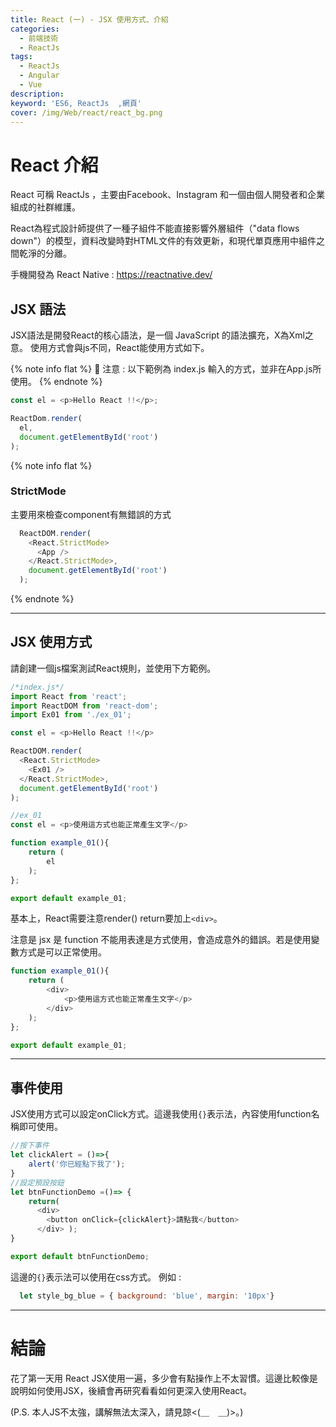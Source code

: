 ```yaml
---
title: React (一) - JSX 使用方式、介紹
categories: 
  - 前端技術
  - ReactJs
tags: 
  - ReactJs
  - Angular
  - Vue
description:
keyword: 'ES6, ReactJs  ,網頁'
cover: /img/Web/react/react_bg.png
---
```

# React 介紹
React 可稱 ReactJs ，主要由Facebook、Instagram 和一個由個人開發者和企業組成的社群維護。

React為程式設計師提供了一種子組件不能直接影響外層組件（"data flows down"）的模型，資料改變時對HTML文件的有效更新，和現代單頁應用中組件之間乾淨的分離。

手機開發為 React Native : https://reactnative.dev/

## JSX 語法
JSX語法是開發React的核心語法，是一個 JavaScript 的語法擴充，X為Xml之意。
使用方式會與js不同，React能使用方式如下。

{% note info flat %}
 🎈 注意 : 以下範例為 index.js 輸入的方式，並非在App.js所使用。
{% endnote %}

```js
const el = <p>Hello React !!</p>;

ReactDom.render(
  el,
  document.getElementById('root')
);

```
{% note info flat %}
 ### StrictMode
  主要用來檢查component有無錯誤的方式
  ```js
    ReactDOM.render(
      <React.StrictMode>
        <App />
      </React.StrictMode>,
      document.getElementById('root')
    );
  ```
{% endnote %}

---

## JSX 使用方式
請創建一個js檔案測試React規則，並使用下方範例。

```js
/*index.js*/
import React from 'react';
import ReactDOM from 'react-dom';
import Ex01 from './ex_01';

const el = <p>Hello React !!</p>

ReactDOM.render(
  <React.StrictMode>
    <Ex01 />
  </React.StrictMode>,
  document.getElementById('root')
);

```

```js
//ex_01
const el = <p>使用這方式也能正常產生文字</p>

function example_01(){
    return (
        el
    );
};

export default example_01;
```

基本上，React需要注意render() return要加上```<div>```。

注意是 jsx 是 function 不能用表達是方式使用，會造成意外的錯誤。若是使用變數方式是可以正常使用。
```js
function example_01(){
    return (
        <div>
            <p>使用這方式也能正常產生文字</p>
        </div>
    );
};

export default example_01;
```

---

## 事件使用
JSX使用方式可以設定onClick方式。這邊我使用```{}```表示法，內容使用function名稱即可使用。 

```js
//按下事件
let clickAlert = ()=>{
    alert('你已經點下我了');
}
//設定預設按鈕
let btnFunctionDemo =()=> {
    return( 
      <div>
        <button onClick={clickAlert}>請點我</button>
      </div> );
}

export default btnFunctionDemo;

```
這邊的```{}```表示法可以使用在css方式。
例如 : 
```jsx
  let style_bg_blue = { background: 'blue', margin: '10px'}
```

---
# 結論
花了第一天用 React JSX使用一遍，多少會有點操作上不太習慣。這邊比較像是說明如何使用JSX，後續會再研究看看如何更深入使用React。

(P.S. 本人JS不太強，講解無法太深入，請見諒<(＿　＿)>。)